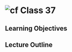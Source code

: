 ![cf](http://i.imgur.com/7v5ASc8.png) Class 37
=====================================

## Learning Objectives

## Lecture Outline
